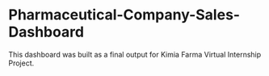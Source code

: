 # Pharmaceutical-Company-Sales-Dashboard
This dashboard was built as a final output for Kimia Farma Virtual Internship Project.

